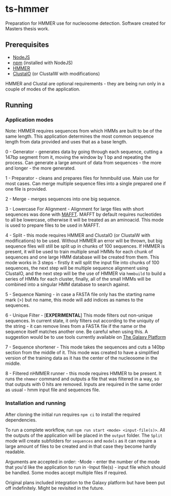 # ts-hmmer

Preparation for HMMER use for nucleosome detection. Software created for Masters thesis work.

## Prerequisites

  - [NodeJS](https://nodejs.org/en)
  - [npm](https://www.npmjs.com/) (installed with NodeJS)
  - [HMMER](http://hmmer.org/)
  - [ClustalO](http://www.clustal.org/) (or ClustalW with modifications)

  HMMER and Clustal are optional requirements - they are being run only in a couple of modes of the application.
  
## Running

### Application modes

Note: HMMER requires sequences from which HMMs are built to be of the same length. This application determines the most common sequence length from data provided and uses that as a base length.

0 - Generator - generates data by going through each sequence, cutting a 147bp segment from it, moving the window by 1 bp and repeating the process. Can generate a large amount of data from sequences - the more and longer - the more generated.

1 - Preparator - cleans and prepares files for hmmbuild use. Main use for most cases. Can merge multiple sequence files into a single prepared one if one file is provided.

2 - Merge - merges sequences into one big sequence.

3 - Lowercase For Alignment - Alignment for large files with short sequences was done with [MAFFT](https://mafft.cbrc.jp/alignment/server/large.html?aug31). MAFFT by default requires nucleotides to all be lowercase, otherwise it will be treated as an aminoacid. This mode is used to prepare files to be used in MAFFT.

4 - Split - this mode requires HMMER and ClustalO (or ClustalW with modifications) to be used. Without HMMER an error will be thrown, but big sequence files will still be split up in chunks of 100 sequences. If HMMER is present, it will be used to train multiple small HMMs for each chunk of sequences and one large HMM database will be created from them. This mode works in 3 steps - firstly it will split the input file into chunks of 100 sequences, the next step will be multiple sequence alignment using ClustalO, and the next step will be the use of HMMER via `hmmbuild` to build a series of HMMs for each cluster, finally, all of the small HMMs will be combined into a singular HMM database to search against.

5 - Sequence Naming - in case a FASTA file only has the starting name mark (>) but no name, this mode will add indices as names to the sequences.

6 - Unique Filter - [**EXPERIMENTAL**] This mode filters out non-unique sequences. In current state, it only filters out according to the uniquity of the string - it can remove lines from a FASTA file if the name or the sequence itself matches another one. Be careful when using this.
A suggestion would be to use tools currently available on [The Galaxy Platform](https://usegalaxy.org/)

7 - Sequence shortener - This mode takes the sequences and cuts a 140bp section from the middle of it. This mode was created to have a simplified version of the training data as it has the center of the nucleosome in the middle.

8 - Filtered nHMMER runner - this mode requires HMMER to be present. It runs the `nhmmer` command and outputs a file that was filtered in a way, so that outputs with 0 hits are removed. Inputs are required in the same order as usual - hmm input file and sequences file.

### Installation and running

After cloning the initial run requires `npm ci` to install the required dependencies.

To run a complete workflow, run `npm run start <mode> <input-file(s)>`.
All the outputs of the application will be placed in the `output` folder.
The `Split` mode will create subfolders for `sequences` and `models` as it can require a large amount of files to be created and in that case they become hardly readable.

Arguments are accepted in order:
  -Mode - enter the number of the mode that you'd like the application to run in
  -Input file(s) - input file which should be handled. Some modes accept multiple files if required.

Original plans included integration to the Galaxy platform but have been put off indefinitely. Might be revisited in the future.
